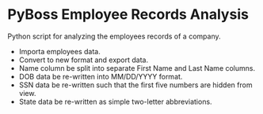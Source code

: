 # PyBoss Employee Records Analysis 
 Python script for analyzing the employees records of a company.
 
 - Importa employees data.
 - Convert to new format and export data.
 - Name column be split into separate First Name and Last Name columns.
 - DOB data be re-written into MM/DD/YYYY format.
 - SSN data be re-written such that the first five numbers are hidden from view.
 - State data be re-written as simple two-letter abbreviations.
